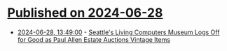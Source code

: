 # [Published on 2024-06-28](index.md)

* [2024-06-28, 13:49:00](https://soylentnews.org/article.pl?sid=24/06/27/0853252&from=rss) - [Seattle's Living Computers Museum Logs Off for Good as Paul Allen Estate Auctions Vintage Items](https://soylentnews.org/article.pl?sid=24/06/27/0853252&from=rss)
